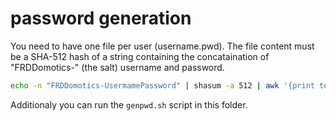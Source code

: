 # password generation

You need to have one file per user (username.pwd).
The file content must be a SHA-512 hash of a string containing 
the concataination of "FRDDomotics-" (the salt) username and password.

```bash
echo -n "FRDDomotics-UsermamePassword" | shasum -a 512 | awk '{print tolower($1)}' > Username.pwd
```

Additionaly you can run the ``genpwd.sh`` script in this folder.
